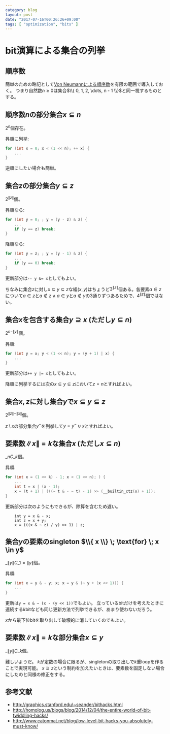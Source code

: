 ```yaml
---
category: blog
layout: post
date: "2017-07-16T00:26:26+09:00"
tags: [ "optimization", "bits" ]
---
```


# bit演算による集合の列挙

## 順序数

簡単のための略記として[Von Neumannによる順序数](https://en.wikipedia.org/wiki/Ordinal_number#Von_Neumann_definition_of_ordinals)を有限の範囲で導入しておく。
つまり自然数$n \ge 0$は集合$\\{ 0, 1, 2, \dots, n - 1 \\}$と同一視するものとする。

## 順序数$n$の部分集合$x \subseteq n$

$2^n$個存在。

昇順に列挙:

``` c
for (int x = 0; x < (1 << n); ++ x) {
    ...
}
```

逆順にしたい場合も簡単。

## 集合$z$の部分集合$y \subseteq z$

$2^{\|z\|}$個。

昇順なら:

``` c
for (int y = 0; ; y = (y - z) & z) {
    ...
    if (y == z) break;
}
```

降順なら:

``` c
for (int y = z; ; y = (y - 1) & z) {
    ...
    if (y == 0) break;
}
```

更新部分は`-- y &= x`としてもよい。

ちなみに集合$z$に対し$x \subseteq y \subseteq z$な組$(x, y)$はちょうど$3^{\|z\|}$個ある。各要素$a \in z$について$a \in z$と$a \not\in z \land a \in y$と$a \not\in y$の$3$通りずつあるためで、$4^{\|z\|}$個ではない。

## 集合$x$を包含する集合$y \supseteq x$ (ただし$y \subseteq n$)

$2^{n - \|y\|}$個。

昇順:

``` c
for (int y = x; y < (1 << n); y = (y + 1) | x) {
    ...
}
```

更新部分は`++ y |= x`としてもよい。

降順に列挙するには次の$x \subseteq y \subseteq z$において$z = n$とすればよい。

## 集合$x, z$に対し集合$y$で$x \subseteq y \subseteq z$

$2^{\|z\| - \|x\|}$個。

$z \setminus x$の部分集合$y^{-}$を列挙して$y = y^{-} \cup x$とすればよい。

## 要素数$\|x\| = k$な集合$x$ (ただし$x \subseteq n$)

${}\_nC\_k$個。

昇順:

``` c
for (int x = (1 << k) - 1; x < (1 << n); ) {
    ...
    int t = x | (x - 1);
    x = (t + 1) | (((~ t & - ~ t) - 1) >> (__builtin_ctz(x) + 1));
}
```

更新部分は次のようにもできるが、除算を含むため遅い。

```
    int y = x & - x;
    int z = x + y;
    x = (((x & ~ z) / y) >> 1) | z;
```

## 集合$y$の要素のsingleton $\\{ x \\} \; \text{for} \; x \in y$

${}\_{\|y\|}C\_1 = \|y\|$個。

昇順:

``` c
for (int x = y & - y; x; x = y & (~ y + (x << 1))) {
    ...
}
```

更新は`y = x & ~ (x - (y << 1))`でもよい。
立っているbitだけを考えたときに連続する$k$bitなども同じ更新方法で列挙できるが、あまり使わないだろう。

$x$から最下位bitを取り出して破壊的に消していくのでもよい。

## 要素数$\|x\| = k$な部分集合$x \subseteq y$

${}\_{\|y\|}C\_k$個。

難しいようだ。
$k$が定数の場合に限るが、singletonの取り出しで$k$重loopを作ることで実現可能。
$x \supseteq z$という制約を加えたいときは、要素数を固定しない場合にしたのと同様の修正をする。

## 参考文献

-   <http://graphics.stanford.edu/~seander/bithacks.html>
-   <http://homolog.us/blogs/blog/2014/12/04/the-entire-world-of-bit-twiddling-hacks/>
-   <http://www.catonmat.net/blog/low-level-bit-hacks-you-absolutely-must-know/>
